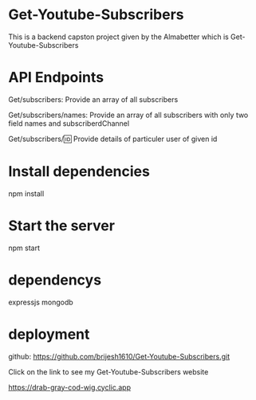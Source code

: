 # Get-Youtube-Subscribers
This is a backend capston project given by the Almabetter which is Get-Youtube-Subscribers
# API Endpoints
 Get/subscribers: Provide an array of all subscribers
 
 Get/subscribers/names: Provide an array of all subscribers with only two field names and subscriberdChannel
 
 Get/subscribers/:id: Provide details of particuler user of given id
 
# Install dependencies
npm install
# Start the server
npm start

# dependencys
expressjs
mongodb

# deployment
github: https://github.com/brijesh1610/Get-Youtube-Subscribers.git


Click on the link to see my Get-Youtube-Subscribers website


https://drab-gray-cod-wig.cyclic.app


